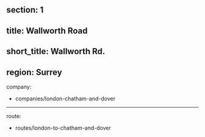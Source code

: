 section: 1
----
title: Wallworth Road
----
short_title: Wallworth Rd.
----
region: Surrey
----
company:
- companies/london-chatham-and-dover
----
route:
- routes/london-to-chatham-and-dover
